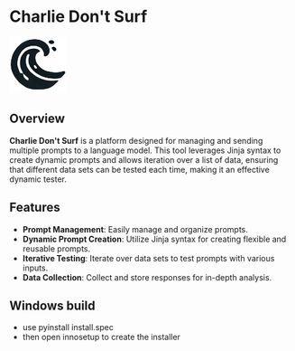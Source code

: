 

# Charlie Don't Surf
<img src="static/images/cds_icon_5.png" alt="Charlie Don't Surf Icon" width="100" height="100">

## Overview

**Charlie Don't Surf** is a platform designed for managing and sending multiple prompts to a language model. This tool leverages Jinja syntax to create dynamic prompts and allows iteration over a list of data, ensuring that different data sets can be tested each time, making it an effective dynamic tester.

## Features

- **Prompt Management**: Easily manage and organize prompts.
- **Dynamic Prompt Creation**: Utilize Jinja syntax for creating flexible and reusable prompts.
- **Iterative Testing**: Iterate over data sets to test prompts with various inputs.
- **Data Collection**: Collect and store responses for in-depth analysis.

## Windows build

- use pyinstall install.spec
- then open innosetup to create the installer
